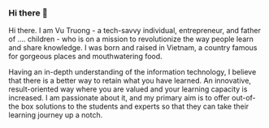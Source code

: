 ### Hi there 👋

Hi there. I am Vu Truong - a tech-savvy individual, entrepreneur, and father of …. children - who is on a mission to revolutionize the way people learn and share knowledge. I was born and raised in Vietnam, a country famous for gorgeous places and mouthwatering food. 

Having an in-depth understanding of the information technology, I believe that there is a better way to retain what you have learned. An innovative, result-oriented way where you are valued and your learning capacity is increased. I am passionate about it, and my primary aim is to offer out-of-the box solutions to the students and experts so that they can take their learning journey up a notch. 
